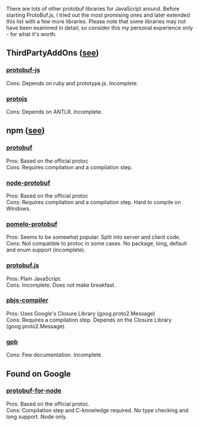 There are lots of other protobuf libraries for JavaScript around. Before starting ProtoBuf.js, I tried out the most promising ones and later extended this list with a few more libraries. Please note that some libraries may not have been examined in detail, so consider this my personal experience only - for what it's worth.

ThirdPartyAddOns ([see](http://code.google.com/p/protobuf/wiki/ThirdPartyAddOns))
---

### [protobuf-js](http://code.google.com/p/protobuf-js/)
Cons: Depends on ruby and prototype.js. Incomplete. 

### [protojs](https://github.com/sirikata/protojs)
Cons: Depends on ANTLR. Incomplete. 

npm ([see](https://npmjs.org/search?q=protobuf))
---

### [protobuf](https://github.com/chrisdew/protobuf)
Pros: Based on the official protoc  
Cons: Requires compilation and a compilation step.  

### [node-protobuf](https://npmjs.org/package/node-protobuf)
Pros: Based on the official protoc  
Cons: Requires compilation and a compilation step. Hard to compile on Windows.  

### [pomelo-protobuf](https://npmjs.org/package/pomelo-protobuf)
Pros: Seems to be somewhat popular. Split into server and client code.  
Cons: Not compatible to protoc in some cases. No package, long, default and enum support (incomplete).

### [protobuf.js](https://github.com/nlf/protobuf.js)
Pros: Plain JavaScript.  
Cons: Incomplete. Does not make breakfast.  

### [pbjs-compiler](https://npmjs.org/package/pbjs-compiler)
Pros: Uses Google's Closure Library (goog.proto2.Message)  
Cons: Requires a compilation step. Depends on the Closure Library (goog.proto2.Message).  

### [gpb](https://github.com/Sannis/node-gpb)
Cons: Few documentation. Incomplete.  

Found on Google
---------------
### [protobuf-for-node](http://code.google.com/p/protobuf-for-node/)
Pros: Based on the official protoc.  
Cons: Compilation step and C-knowledge required. No type checking and long support. Node only.